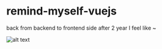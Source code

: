 # remind-myself-vuejs
back from backend to frontend side after 2 year I feel like ~

![alt text](https://f.ptcdn.info/490/030/000/1429423583-1388646127-o.jpg)
